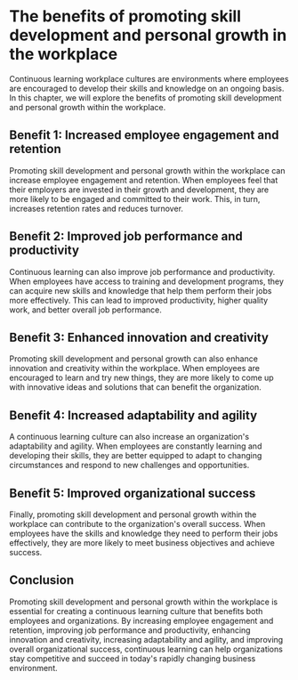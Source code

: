 # The benefits of promoting skill development and personal growth in the workplace

Continuous learning workplace cultures are environments where employees are encouraged to develop their skills and knowledge on an ongoing basis. In this chapter, we will explore the benefits of promoting skill development and personal growth within the workplace.

Benefit 1: Increased employee engagement and retention
------------------------------------------------------

Promoting skill development and personal growth within the workplace can increase employee engagement and retention. When employees feel that their employers are invested in their growth and development, they are more likely to be engaged and committed to their work. This, in turn, increases retention rates and reduces turnover.

Benefit 2: Improved job performance and productivity
----------------------------------------------------

Continuous learning can also improve job performance and productivity. When employees have access to training and development programs, they can acquire new skills and knowledge that help them perform their jobs more effectively. This can lead to improved productivity, higher quality work, and better overall job performance.

Benefit 3: Enhanced innovation and creativity
---------------------------------------------

Promoting skill development and personal growth can also enhance innovation and creativity within the workplace. When employees are encouraged to learn and try new things, they are more likely to come up with innovative ideas and solutions that can benefit the organization.

Benefit 4: Increased adaptability and agility
---------------------------------------------

A continuous learning culture can also increase an organization's adaptability and agility. When employees are constantly learning and developing their skills, they are better equipped to adapt to changing circumstances and respond to new challenges and opportunities.

Benefit 5: Improved organizational success
------------------------------------------

Finally, promoting skill development and personal growth within the workplace can contribute to the organization's overall success. When employees have the skills and knowledge they need to perform their jobs effectively, they are more likely to meet business objectives and achieve success.

Conclusion
----------

Promoting skill development and personal growth within the workplace is essential for creating a continuous learning culture that benefits both employees and organizations. By increasing employee engagement and retention, improving job performance and productivity, enhancing innovation and creativity, increasing adaptability and agility, and improving overall organizational success, continuous learning can help organizations stay competitive and succeed in today's rapidly changing business environment.
